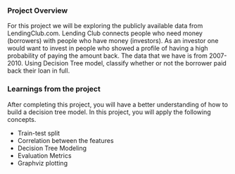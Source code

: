 ### Project Overview

 For this project we will be exploring the publicly available data from LendingClub.com. Lending Club connects people who need money (borrowers) with people who have money (investors). As an investor one would want to invest in people who showed a profile of having a high probability of paying the amount back.
The data that we have is from 2007-2010.
Using Decision Tree model, classify whether or not the borrower paid back their loan in full.


### Learnings from the project

 After completing this project, you will have a better understanding of how to build a decision tree model. In this project, you will apply the following concepts.
- Train-test split
- Correlation between the features
- Decision Tree Modeling
- Evaluation Metrics
- Graphviz plotting


